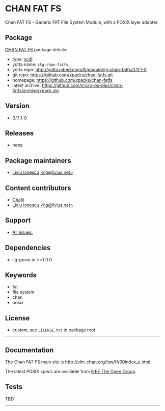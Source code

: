 # CHAN FAT FS

Chan FAT FS - Generic FAT File System Module, with a POSIX layer adapter.

## Package

[CHAN FAT FS](https://github.com/xpacks/chan-fatfs) package details:

* type: [xcdl](http://xcdl.github.io)
* yotta name: `ilg-chan-fatfs`
* yotta repo: http://yotta.mbed.com/#/module/ilg-chan-fatfs/0.11.1-0
* git repo: https://github.com/xpacks/chan-fatfs.git
* homepage: https://github.com/xpacks/chan-fatfs
* latest archive: https://github.com/micro-os-plus/chan-fatfs/archive/xpack.zip

## Version

* 0.11.1-0

## Releases

* none

## Package maintainers

* [Liviu Ionescu](http://liviusdotnet.worldpress.com) [&lt;ilg@livius.net&gt;](mailto:ilg@livius.net)

## Content contributors

* [ChaN](http://elm-chan.org)
* [Liviu Ionescu](http://liviusdotnet.worldpress.com) [&lt;ilg@livius.net&gt;](mailto:ilg@livius.net)

## Support

* [All issues.](https://github.com/xpacks/chan-fatfs/issues)

## Dependencies

* ilg-posix-io >=1.0.0

## Keywords

* fat
* file system
* chan
* posix

## License

* custom, see `LICENSE.txt` in package root

--- 
## Documentation

The Chan FAT FS main site is
http://elm-chan.org/fsw/ff/00index_e.html.

The latest POSIX specs are available from [IEEE The Open Group](http://pubs.opengroup.org/onlinepubs/9699919799/nframe.html).

## Tests

TBD


--- 
